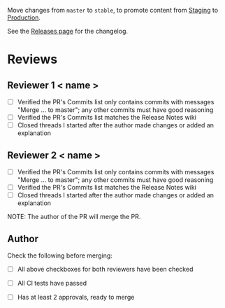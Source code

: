 
Move changes from `master` to `stable`, to promote content from [Staging][stage-env] to [Production][prod-env].

See the [Releases page][change-log] for the changelog.


# Reviews

## Reviewer 1 < name >

- [ ] Verified the PR's Commits list only contains commits with messages "Merge ... to master"; any other commits must have good reasoning
- [ ] Verified the PR's Commits list matches the Release Notes wiki
- [ ] Closed threads I started after the author made changes or added an explanation

## Reviewer 2 < name >

- [ ] Verified the PR's Commits list only contains commits with messages "Merge ... to master"; any other commits must have good reasoning
- [ ] Verified the PR's Commits list matches the Release Notes wiki
- [ ] Closed threads I started after the author made changes or added an explanation

NOTE: The author of the PR will merge the PR.

## Author

Check the following before merging:

- [ ] All above checkboxes for both reviewers have been checked
- [ ] All CI tests have passed
- [ ] Has at least 2 approvals, ready to merge



[change-log]: https://github.com/RedHatInsights/uhc-portal/releases/
[prod-env]: https://console.redhat.com/openshift/
[stage-env]: https://console.dev.redhat.com/openshift/

